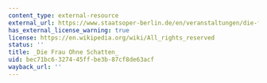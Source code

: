 ```yaml
---
content_type: external-resource
external_url: https://www.staatsoper-berlin.de/en/veranstaltungen/die-frau-ohne-schatten.16/
has_external_license_warning: true
license: https://en.wikipedia.org/wiki/All_rights_reserved
status: ''
title: _Die Frau Ohne Schatten_
uid: bec71bc6-3274-45ff-be3b-87cf8de63acf
wayback_url: ''
---
```

